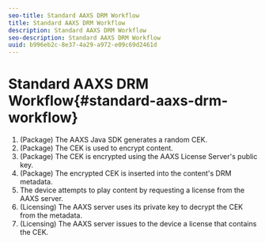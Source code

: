 ```yaml
---
seo-title: Standard AAXS DRM Workflow
title: Standard AAXS DRM Workflow
description: Standard AAXS DRM Workflow
seo-description: Standard AAXS DRM Workflow
uuid: b996eb2c-8e37-4a29-a972-e09c69d2461d
---
```


# Standard AAXS DRM Workflow{#standard-aaxs-drm-workflow}

1. (Package) The AAXS Java SDK generates a random CEK.
1. (Package) The CEK is used to encrypt content.
1. (Package) The CEK is encrypted using the AAXS License Server's public key.
1. (Package) The encrypted CEK is inserted into the content's DRM metadata.
1. The device attempts to play content by requesting a license from the AAXS server.
1. (Licensing) The AAXS server uses its private key to decrypt the CEK from the metadata.
1. (Licensing) The AAXS server issues to the device a license that contains the CEK.
